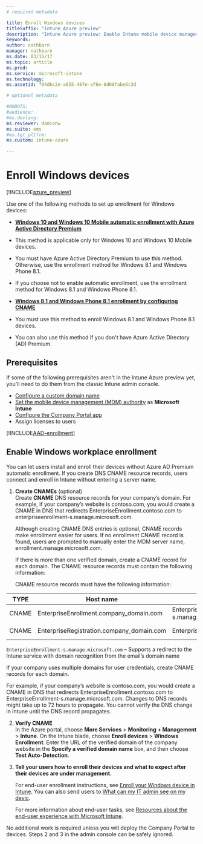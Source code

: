 ```yaml
---
# required metadata

title: Enroll Windows devicestitleSuffix: "Intune Azure preview"
description: "Intune Azure preview: Enable Intune mobile device management (MDM) for Windows devices."
keywords:
author: nathbarn
manager: nathbarn
ms.date: 03/15/17
ms.topic: article
ms.prod:
ms.service: microsoft-intune
ms.technology:
ms.assetid: f94dbc2e-a855-487e-af6e-8d08fabe6c3d

# optional metadata

#ROBOTS:
#audience:
#ms.devlang:
ms.reviewer: damionw
ms.suite: ems
#ms.tgt_pltfrm:
ms.custom: intune-azure

---
```


# Enroll Windows devices

[!INCLUDE[azure_preview](../includes/azure_preview.md)]

Use one of the following methods to set up enrollment for Windows devices:

- [**Windows 10 and Windows 10 Mobile automatic enrollment with Azure Active Directory Premium**](#set-up-windows-10-and-windows-10-mobile-automatic-enrollment-with-azure-active-directory-premium)
 -  This method is applicable only for Windows 10 and Windows 10 Mobile devices.
 -  You must have Azure Active Directory Premium to use this method. Otherwise, use the enrollment method for Windows 8.1 and Windows Phone 8.1.
 -  If you choose not to enable automatic enrollment, use the enrollment method for Windows 8.1 and Windows Phone 8.1.

- [**Windows 8.1 and Windows Phone 8.1 enrollment by configuring CNAME**](#simplify-enrollment-by-configuring-cname)
 - You must use this method to enroll Windows 8.1 and Windows Phone 8.1 devices.
 - You can also use this method if you don't have Azure Active Directory (AD) Premium.


## Prerequisites

If some of the following prerequisites aren't in the Intune Azure preview yet, you'll need to do them from the classic Intune admin console.

- [Configure a custom domain name](https://docs.microsoft.com/intune/get-started/start-with-a-paid-subscription-to-microsoft-intune-step-2)
- [Set the mobile device management (MDM) authority](set-mdm-authority.md) as **Microsoft Intune**
- [Configure the Company Portal app](/intune-azure/manage-apps/company-portal-app.md)
- Assign licenses to users

[!INCLUDE[AAD-enrollment](../includes/win10-automatic-enrollment-aad.md)]

## Enable Windows workplace enrollment

You can let users install and enroll their devices without Azure AD Premium automatic enrollment. If you create DNS CNAME resource records,  users connect and enroll in Intune without entering a server name.

1. **Create CNAMEs** (optional)<br>
 Create **CNAME** DNS resource records for your company’s domain. For example, if your company’s website is contoso.com, you would create a CNAME in DNS that redirects EnterpriseEnrollment.contoso.com to enterpriseenrollment-s.manage.microsoft.com.

	Although creating CNAME DNS entries is optional, CNAME records make enrollment easier for users. If no enrollment CNAME record is found, users are prompted to manually enter the MDM server name, enrollment.manage.microsoft.com.

	If there is more than one verified domain, create a CNAME record for each domain. The CNAME resource records must contain the following information:

	CNAME resource records must have the following information:

  |TYPE|Host name|Points to|TTL|
  |--------|-------------|-------------|-------|
  |CNAME|EnterpriseEnrollment.company_domain.com|EnterpriseEnrollment-s.manage.microsoft.com |1 Hour|
  |CNAME|EnterpriseRegistration.company_domain.com|EnterpriseRegistration.windows.net|1 Hour|

  `EnterpriseEnrollment-s.manage.microsoft.com` – Supports a redirect to the Intune service with domain recognition from the email’s domain name

  If your company uses multiple domains for user credentials, create CNAME records for each domain.

  For example, if your company’s website is contoso.com, you would create a CNAME in DNS that redirects EnterpriseEnrollment.contoso.com to EnterpriseEnrollment-s.manage.microsoft.com. Changes to DNS records might take up to 72 hours to propagate. You cannot verify the DNS change in Intune until the DNS record propagates.

2.  **Verify CNAME**<br>In the Azure portal, choose **More Services** > **Monitoring + Management** > **Intune**. On the Intune blade, choose **Enroll devices** > **Windows Enrollment**. Enter the URL of the verified domain of the company website in the **Specify a verified domain name** box, and then choose **Test Auto-Detection**.

3.  **Tell your users how to enroll their devices and what to expect after their devices are under management.**

	For end-user enrollment instructions, see [Enroll your Windows device in Intune](https://docs.microsoft.com/intune/enduser/enroll-your-device-in-intune-windows). You can also send users to [What can my IT admin see on my devic](https://docs.microsoft.com/intune/enduser/what-can-your-it-administrator-see-when-you-enroll-your-device-in-intune-windows).

	For more information about end-user tasks, see [Resources about the end-user experience with Microsoft Intune](https://docs.microsoft.com/intune/deploy-use/what-to-tell-your-end-users-about-using-microsoft-intune).

No additional work is required unless you will deploy the Company Portal to devices.  Steps 2 and 3 in the admin console can be safely ignored.
